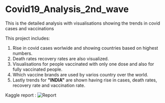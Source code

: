 # Covid19_Analysis_2nd_wave

This is the detailed analysis with visualisations showing the trends in covid cases and vaccinations

This project includes:
1. Rise in covid cases worlwide and showing countries based on highest numbers.
2. Death rates recovery rates are also visualized.
3. Visualisations for people vaccinated with only one dose and also for fully vaccinated people.
4. Which vaccine brands are used by varios country over the world.
5. Lastly trends for **"INDIA"** are shown having rise in cases, death rates, recovery rate and vaccination rate.


Kaggle report : ![Report](https://www.kaggle.com/harsitamav123/covid-19-the-world-threat)
